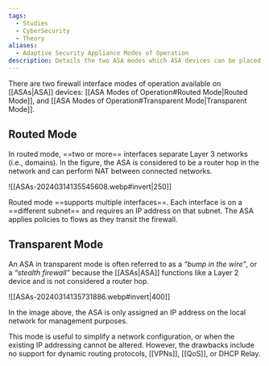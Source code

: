 ```yaml
---
tags:
  - Studies
  - CyberSecurity
  - Theory
aliases:
  - Adaptive Security Appliance Modes of Operation
description: Details the two ASA modes which ASA devices can be placed into.
---
```

There are two firewall interface modes of operation available on [[ASAs|ASA]] devices: [[ASA Modes of Operation#Routed Mode|Routed Mode]], and [[ASA Modes of Operation#Transparent Mode|Transparent Mode]].

## Routed Mode

In routed mode, ==two or more== interfaces separate Layer 3 networks (i.e., domains). In the figure, the ASA is considered to be a router hop in the network and can perform NAT between connected networks. 

![[ASAs-20240314135545608.webp#invert|250]]

Routed mode ==supports multiple interfaces==. Each interface is on a ==different subnet== and requires an IP address on that subnet. The ASA applies policies to flows as they transit the firewall.

## Transparent Mode

An ASA in transparent mode is often referred to as a *“bump in the wire”*, or a *“stealth firewall”* because the [[ASAs|ASA]] functions like a Layer 2 device and is not considered a router hop. 

![[ASAs-20240314135731886.webp#invert|400]]

In the image above, the ASA is only assigned an IP address on the local network for management purposes. 

This mode is useful to simplify a network configuration, or when the existing IP addressing cannot be altered. However, the drawbacks include no support for dynamic routing protocols, [[VPNs]], [[QoS]], or DHCP Relay.
